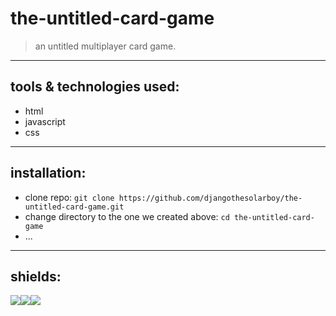 # the-untitled-card-game
> an untitled multiplayer card game.
---
## tools & technologies used:
- html
- javascript
- css
---
## installation:
- clone repo: `git clone https://github.com/djangothesolarboy/the-untitled-card-game.git`
- change directory to the one we created above:  `cd the-untitled-card-game`
- ...
---
## shields:
![](https://img.shields.io/badge/-CSS-1572B6?style=flat-square&logo=css3&logoColor=white)![](https://img.shields.io/badge/-HTML-E34F26?style=flat-square&logo=html5&logoColor=white)![](https://img.shields.io/badge/-Javascript-F7DF1E?style=flat-square&logo=javascript&logoColor=white) 